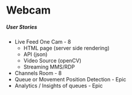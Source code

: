 # Webcam

##### User Stories

* Live Feed One Cam - 8
  * HTML page (server side rendering)
  * API (json)
  * Video Source (openCV)
  * Streaming MMS/RDP
* Channels Room - 8
* Queue or Movement Position Detection - Epic
* Analytics / Insights of queues  - Epic


